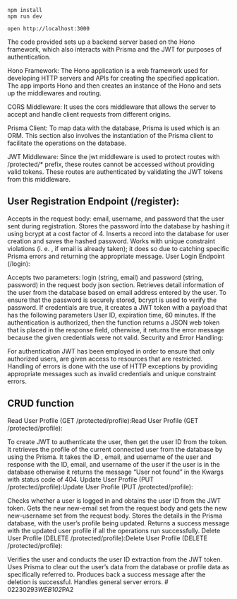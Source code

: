```
npm install
npm run dev
```

```
open http://localhost:3000
```
 The code provided sets up a backend server based on the Hono framework, which also interacts with Prisma and the JWT for purposes of authentication. 

Hono Framework: The Hono application is a web framework used for developing HTTP servers and APIs for creating the specified application. The app imports Hono and then creates an instance of the Hono and sets up the middlewares and routing.

CORS Middleware: It uses the cors middleware that allows the server to accept and handle client requests from different origins.

Prisma Client: To map data with the database, Prisma is used which is an ORM. This section also involves the instantiation of the Prisma client to facilitate the operations on the database.

JWT Middleware: Since the jwt middleware is used to protect routes with /protected/* prefix, these routes cannot be accessed without providing valid tokens. These routes are authenticated by validating the JWT tokens from this middleware.

## User Registration Endpoint (/register):

Accepts in the request body: email, username, and password that the user sent during registration.
Stores the password into the database by hashing it using bcrypt at a cost factor of 4.
Inserts a record into the database for user creation and saves the hashed password.
Works with unique constraint violations (i. e. , if email is already taken); it does so due to catching specific Prisma errors and returning the appropriate message.
User Login Endpoint (/login):

Accepts two parameters: login (string, email) and password (string, password) in the request body json section.
Retrieves detail information of the user from the database based on email address entered by the user.
To ensure that the password is securely stored, bcrypt is used to verify the password.
If credentials are true, it creates a JWT token with a payload that has the following parameters User ID, expiration time, 60 minutes.
If the authentication is authorized, then the function returns a JSON web token that is placed in the response field, otherwise, it returns the error message because the given credentials were not valid.
Security and Error Handling:

For authentication JWT has been employed in order to ensure that only authorized users, are given access to resources that are restricted.
Handling of errors is done with the use of HTTP exceptions by providing appropriate messages such as invalid credentials and unique constraint errors.

## CRUD function 

Read User Profile (GET /protected/profile):Read User Profile (GET /protected/profile):

To create JWT to authenticate the user, then get the user ID from the token.
It retrieves the profile of the current connected user from the database by using the Prisma.
It takes the ID , email, and username of the user and response with the ID, email, and username of the user if the user is in the database otherwise it returns the message “User not found” in the Kwargs with status code of 404.
Update User Profile (PUT /protected/profile):Update User Profile (PUT /protected/profile):

Checks whether a user is logged in and obtains the user ID from the JWT token.
Gets the new new-email set from the request body and gets the new new-username set from the request body.
Stores the details in the Prisma database, with the user’s profile being updated.
Returns a success message with the updated user profile if all the operations run successfully.
Delete User Profile (DELETE /protected/profile):Delete User Profile (DELETE /protected/profile):

Verifies the user and conducts the user ID extraction from the JWT token.
Uses Prisma to clear out the user’s data from the database or profile data as specifically referred to.
Produces back a success message after the deletion is successful.
Handles general server errors.
#   0 2 2 3 0 2 9 3 _ W E B 1 0 2 _ P A 2  
 